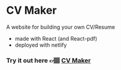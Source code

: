 # CV Maker

A website for building your own CV/Resume
- made with React (and React-pdf)
- deployed with netlify

### Try it out here 👉🏽 [CV Maker](https://cv-maker-caleb.netlify.app/)
